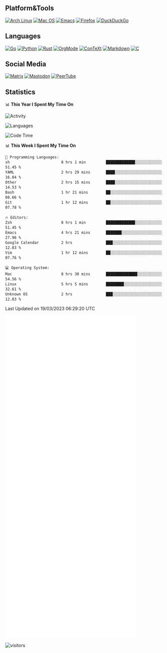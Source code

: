## Platform&Tools

[![Arch Linux](https://img.shields.io/badge/ArchLinux-1793D1?logo=arch-linux&logoColor=fff&style=flat-square)](https://archlinux.org/)
[![Mac OS](https://img.shields.io/badge/MacOS-000000?style=flat-square&logo=macos&logoColor=F0F0F0)](https://www.apple.com/macos/)
[![Emacs](https://img.shields.io/badge/Emacs-%237F5AB6.svg?&style=flat-square&logo=gnu-emacs&logoColor=white)](https://www.gnu.org/software/emacs/)
[![Firefox](https://img.shields.io/badge/Firefox-FF7139?style=flat-square&logo=Firefox-Browser&logoColor=white)](https://firefox.com/)
[![DuckDuckGo](https://img.shields.io/badge/DuckDuckGo-DE5833?style=flat-square&logo=DuckDuckGo&logoColor=white)](https://duckduckgo.com/)

## Languages

[![Go](https://img.shields.io/badge/Golang-%2300ADD8.svg?style=flat-square&logo=go&logoColor=white)](https://golang.org/)
[![Python](https://img.shields.io/badge/Python-3670A0?style=flat-square&logo=python&logoColor=ffdd54)](https://www.python.org/)
[![Rust](https://img.shields.io/badge/Rust-%23000000.svg?style=flat-square&logo=rust&logoColor=white)](https://www.rust-lang.org/)
[![OrgMode](https://img.shields.io/badge/OrgMode-%23000000.svg?style=flat-square&logo=org&logoColor=white)](https://orgmode.org/)
[![ConTeXt](https://img.shields.io/badge/ConTeXt-%23008080.svg?style=flat-square&logo=latex&logoColor=white)](https://contextgarden.net/)
[![Markdown](https://img.shields.io/badge/MarkDown-%23000000.svg?style=flat-square&logo=markdown&logoColor=white)](https://daringfireball.net/projects/markdown/)
[![C](https://img.shields.io/badge/C-%2300599C.svg?style=flat-square&logo=c&logoColor=white)](https://www.iso.org/standard/74528.html)

## Social Media
<!--[![Telegram](https://img.shields.io/badge/SteamedFish-2CA5E0?style=social&logo=telegram&logoColor=white)](https://t.me/SteamedFish)-->

[![Matrix](https://img.shields.io/badge/SteamedFish-2CA5E0?style=social&logo=matrix&logoColor=black)](https://matrix.to/#/@i:steamedfish.org)
[![Mastodon](https://img.shields.io/mastodon/follow/109596467238113271?domain=https%3A%2F%2Fmastodon.steamedfish.org%2F&style=social)](https://steamedfish.org/@SteamedFish)
[![PeerTube](https://img.shields.io/badge/PeerTube-23000000.svg?logo=peertube&style=social)](https://peertube.steamedfish.org/)

## Statistics


📊 **This Year I Spent My Time On** 

![Activity](https://wakatime.com/share/@SteamedFish/7529f30a-f1b7-40a4-8d09-e6d855cb7a13.png)

![Languages](https://wakatime.com/share/@SteamedFish/1c5e5366-0e9e-40d8-ac85-d630f61b69c6.svg)

<!--START_SECTION:waka-->
![Code Time](http://img.shields.io/badge/Code%20Time-2%2C358%20hrs%2032%20mins-blue)

📊 **This Week I Spent My Time On** 

```text
💬 Programming Languages: 
sh                       8 hrs 1 min         █████████████░░░░░░░░░░░░   51.45 % 
YAML                     2 hrs 29 mins       ████░░░░░░░░░░░░░░░░░░░░░   16.04 % 
Other                    2 hrs 15 mins       ████░░░░░░░░░░░░░░░░░░░░░   14.53 % 
Bash                     1 hr 21 mins        ██░░░░░░░░░░░░░░░░░░░░░░░   08.66 % 
Git                      1 hr 12 mins        ██░░░░░░░░░░░░░░░░░░░░░░░   07.78 % 

🔥 Editors: 
Zsh                      8 hrs 1 min         █████████████░░░░░░░░░░░░   51.45 % 
Emacs                    4 hrs 21 mins       ███████░░░░░░░░░░░░░░░░░░   27.96 % 
Google Calendar          2 hrs               ███░░░░░░░░░░░░░░░░░░░░░░   12.83 % 
Vim                      1 hr 12 mins        ██░░░░░░░░░░░░░░░░░░░░░░░   07.76 % 

💻 Operating System: 
Mac                      8 hrs 30 mins       ██████████████░░░░░░░░░░░   54.56 % 
Linux                    5 hrs 5 mins        ████████░░░░░░░░░░░░░░░░░   32.61 % 
Unknown OS               2 hrs               ███░░░░░░░░░░░░░░░░░░░░░░   12.83 % 
```


 Last Updated on 19/03/2023 06:29:20 UTC
<!--END_SECTION:waka-->


![Metrics](https://github.com/SteamedFish/SteamedFish/blob/master/github-metrics.svg)


![visitors](https://visitor-badge.laobi.icu/badge?page_id=SteamedFish.SteamedFish)
